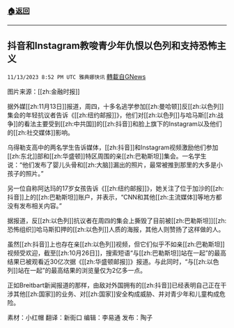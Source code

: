 ###  [:house:返回](README.md)
---


## 抖音和Instagram教唆青少年仇恨以色列和支持恐怖主义
`11/13/2023 8:52 PM UTC 雅典娜快讯` [轉載自GNews](https://gnews.org/articles/1972287)

图片来源：[[zh:金融时报]]

据外媒[[zh:11月13日]]报道，周四，十多名逃学参加[[zh:曼哈顿]]反[[zh:以色列]]集会的年轻抗议者告诉《[[zh:纽约邮报]]》，他们对[[zh:以色列]]与哈马斯[[zh:战争]]的看法主要受到[[zh:中共国]]的[[zh:抖音]]和脸上旗下的Instagram以及他们的[[zh:社交媒体]]影响。

乌得勒支高中的两名学生告诉媒体，[[zh:抖音]]和Instagram视频激励他们参加[[zh:东北]]部和[[zh:华盛顿]]特区周围的亲[[zh:巴勒斯坦]]集会。一名学生说：“他们发布了婴儿头骨和[[zh:大脑]]漏出的照片，最常被推到那里的大多是小孩子的照片。”

另一位自称阿达玛的17岁女孩告诉《[[zh:纽约邮报]]》，她关注了位于加沙的[[zh:抖音]]上的[[zh:巴勒斯坦]]账户，并表示，“CNN和其他[[zh:主流媒体]]等地方都没有发布相关内容。”

据报道，反[[zh:以色列]]抗议者在周四的集会上撕毁了目前被[[zh:巴勒斯坦]][[zh:恐怖组织]]哈马斯扣押的[[zh:以色列]]人质的海报，其他人则赞扬了这样做的人。

虽然[[zh:抖音]]上也存在亲[[zh:以色列]]视频，但它们似乎不如亲[[zh:巴勒斯坦]]视频受欢迎，截至[[zh:10月26日]]，搜索短语“与[[zh:巴勒斯坦]]站在一起”的最高结果已被观看近30亿次据《[[zh:华盛顿邮报]]》报道。与此同时，“与[[zh:以色列]]站在一起”的最高结果的浏览量仅为2亿多一点。

正如Breitbart新闻报道的那样，由敌对外国拥有的[[zh:抖音]]已经表明自己正在干涉其他[[zh:国家]]的业务、对[[zh:国家]]安全构成威胁、并对青少年和儿童构成危险。


素材：小红帽  翻译：新街口  编辑：李易通  发布：陶子

